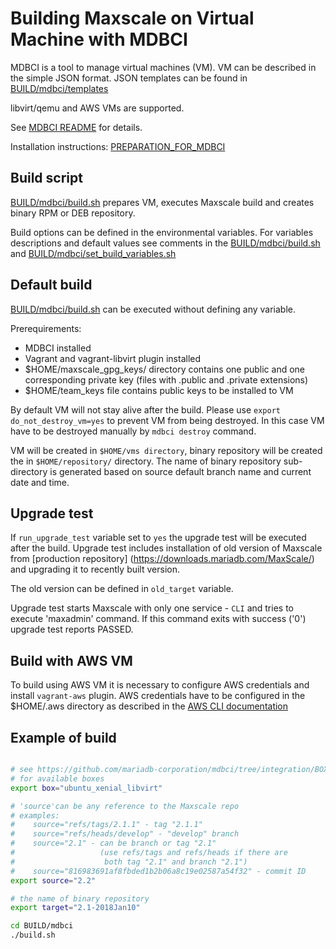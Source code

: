 # Building Maxscale on Virtual Machine with MDBCI

MDBCI is a tool to manage virtual machines (VM). VM can be described in
the simple JSON format.
JSON templates can be found in [BUILD/mdbci/templates](templates)

libvirt/qemu and AWS VMs are supported.

See [MDBCI README](https://github.com/mariadb-corporation/mdbci#mariadb-continuous-integration-infrastructure-mdbci) for details.

Installation instructions: [PREPARATION_FOR_MDBCI](https://github.com/mariadb-corporation/mdbci/blob/integration/PREPARATION_FOR_MDBCI.md)

## Build script

[BUILD/mdbci/build.sh](build.sh) prepares VM, executes Maxscale build and creates binary RPM or DEB repository.

Build options can be defined in the environmental variables. For variables descriptions and default values see 
comments in the [BUILD/mdbci/build.sh](build.sh) and [BUILD/mdbci/set_build_variables.sh](set_build_variables.sh)

## Default build

[BUILD/mdbci/build.sh](build.sh) can be executed without defining any variable.

Prerequirements:
* MDBCI installed
* Vagrant and vagrant-libvirt plugin installed
* $HOME/maxscale_gpg_keys/ directory contains one public and one corresponding private key (files with .public and .private extensions)
* $HOME/team_keys file contains public keys to be installed to VM

By default VM will not stay alive after the build. Please use ```export do_not_destroy_vm=yes```
to prevent VM from being destroyed. In this case VM have to be destroyed manually by ```mdbci destroy```
command.

VM will be created in ```$HOME/vms directory```, binary repository will be created the in 
```$HOME/repository/``` directory.
The name of binary repository sub-directory is generated based on source default
branch name and current date and time.

## Upgrade test

If `run_upgrade_test` variable set to `yes` the upgrade test will be executed after the build.
Upgrade test includes installation of old version of Maxscale from [production repository]
(https://downloads.mariadb.com/MaxScale/) and upgrading it to recently built version.

The old version can be defined in `old_target` variable.

Upgrade test starts Maxscale with only one service - `CLI` and tries to execute 'maxadmin' command.
If this command exits with success ('0') upgrade test reports PASSED.

## Build with AWS VM

To build using AWS VM it is necessary to configure AWS credentials and install `vagrant-aws` plugin.
AWS credentials have to be configured in the $HOME/.aws directory as described in the 
[AWS CLI documentation](https://docs.aws.amazon.com/cli/latest/userguide/cli-chap-welcome.html)

## Example of build

```bash

# see https://github.com/mariadb-corporation/mdbci/tree/integration/BOXES
# for available boxes
export box="ubuntu_xenial_libvirt"

# 'source'can be any reference to the Maxscale repo
# examples:
#    source="refs/tags/2.1.1" - tag "2.1.1"
#    source="refs/heads/develop" - "develop" branch
#    source="2.1" - can be branch or tag "2.1" 
#                   (use refs/tags and refs/heads if there are 
#                    both tag "2.1" and branch "2.1")
#    source="816983691af8fbded1b2b06a8c19e02587a54f32" - commit ID
export source="2.2"

# the name of binary repository
export target="2.1-2018Jan10"

cd BUILD/mdbci
./build.sh
```

